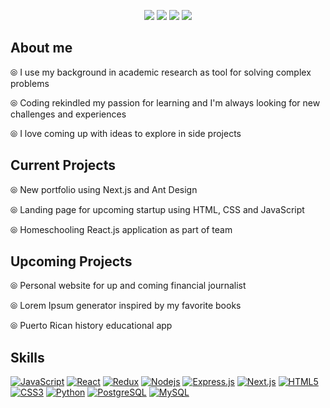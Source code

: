 <p align="center">
<a href="#"><img src=https://user-images.githubusercontent.com/61773059/110417915-0ee27200-805c-11eb-96f8-9aee47ce9216.jpg></a>
<a href="https://www.linkedin.com/in/atoledo4/"><img src=https://img.shields.io/badge/-LinkedIn-0e4252?style=plastic-square&logo=Linkedin&logoColor=white&link=https://www.linkedin.com/in/atoledo4/></a>  
<a href="mailto:atoledosantiago1@gmail.com"><img src=https://img.shields.io/badge/-Gmail-0e4252?style=plastic-square&logo=Gmail&logoColor=white&link=mailto:atoledosantiago1@gmail.com/></a>
  <a href="https://www.twitter.com/adriana_dev/"><img src=https://img.shields.io/badge/-Twitter-0e4252?style=plastic-square&logo=Twitter&logoColor=white&link=https://www.twitter.com/adriana_dev/></a>  
</p>

<h2>About me</h2>

⦾ I use my background in academic research as tool for solving complex problems

⦾ Coding rekindled my passion for learning and I'm always looking for new challenges and experiences

⦾ I love coming up with ideas to explore in side projects

<h2>Current Projects</h2>

⦾ New portfolio using Next.js and Ant Design

⦾ Landing page for upcoming startup using HTML, CSS and JavaScript 

⦾ Homeschooling React.js application as part of team 

<h2>Upcoming Projects</h2>

⦾ Personal website for up and coming financial journalist

⦾ Lorem Ipsum generator inspired by my favorite books

⦾ Puerto Rican history educational app

<h2>Skills</h2>

[![JavaScript](https://img.shields.io/badge/-JavaScript-0e4252?style=plastic-square&logo=javascript&logoColor=white)](#)
[![React](https://img.shields.io/badge/-React-0e4252?style=plastic-square&logo=react&logoColor=white)](#)
[![Redux](https://img.shields.io/badge/-Redux-0e4252?style=plastic-square&logo=Redux)](#)
[![Nodejs](https://img.shields.io/badge/-Nodejs-0e4252?style=plastic-square&logo=Node.js&logoColor=white)](#)
[![Express.js](https://img.shields.io/badge/-Express-0e4252?style=plastic-square&logo=expressjs)](#)
[![Next.js](https://img.shields.io/badge/-Next-0e4252?style=plastic-square&logo=Next.js)](#)
[![HTML5](https://img.shields.io/badge/-HTML5-0e4252?style=plastic-square&logo=html5&logoColor=white)](#)
[![CSS3](https://img.shields.io/badge/-CSS3-0e4252?style=plastic-square&logo=css3)](#)
[![Python](https://img.shields.io/badge/-Python-0e4252?style=plastic-square&logo=python&logoColor=white)](#)
[![PostgreSQL](https://img.shields.io/badge/-PostgreSQL-0e4252?style=plastic-square&logo=postgresql)](#)
[![MySQL](https://img.shields.io/badge/-MySQL-0e4252?style=plastic-square&logo=mysql&logoColor=white)](#)







